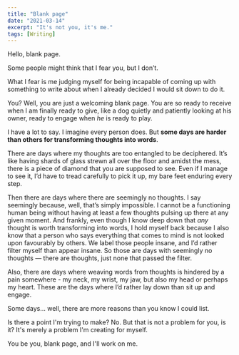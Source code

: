 ```yaml
---
title: "Blank page"
date: "2021-03-14"
excerpt: "It's not you, it's me."
tags: [Writing]
---
```


Hello, blank page.

Some people might think that I fear you, but I don’t.

What I fear is me judging myself for being incapable of coming up with something to write about when I already decided I would sit down to do it.

You? Well, you are just a welcoming blank page. You are so ready to receive when I am finally ready to give, like a dog quietly and patiently looking at his owner, ready to engage when *he* is ready to play.

I have a lot to say. I imagine every person does. But **some days are harder than others for transforming thoughts into words**.

There are days where my thoughts are too entangled to be deciphered. It’s like having shards of glass strewn all over the floor and amidst the mess, there is a piece of diamond that you are supposed to see. Even if I manage to see it, I’d have to tread carefully to pick it up, my bare feet enduring every step.

Then there are days where there are seemingly no thoughts. I say seemingly because, well, that’s simply impossible. I cannot be a functioning human being without having at least a few thoughts pulsing up there at any given moment. And frankly, even though I know deep down that *any* thought is worth transforming into words, I hold myself back because I also know that a person who says everything that comes to mind is not looked upon favourably by others. We label those people insane, and I’d rather filter myself than appear insane. So those are days with seemingly no thoughts — there are thoughts, just none that passed the filter.

Also, there are days where weaving words from thoughts is hindered by a pain somewhere - my neck, my wrist, my jaw, but also my head or perhaps my heart. These are the days where I’d rather lay down than sit up and engage.

Some days… well, there are more reasons than you know I could list.

Is there a point I'm trying to make? No. But that is not a problem for you, is it? It's merely a problem I'm creating for myself.

You be you, blank page, and I'll work on me.